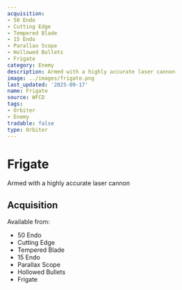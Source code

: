 ```yaml
---
acquisition:
- 50 Endo
- Cutting Edge
- Tempered Blade
- 15 Endo
- Parallax Scope
- Hollowed Bullets
- Frigate
category: Enemy
description: Armed with a highly accurate laser cannon
image: ../images/frigate.png
last_updated: '2025-09-17'
name: Frigate
source: WFCD
tags:
- Orbiter
- Enemy
tradable: false
type: Orbiter
---
```


# Frigate

Armed with a highly accurate laser cannon

## Acquisition

Available from:
- 50 Endo
- Cutting Edge
- Tempered Blade
- 15 Endo
- Parallax Scope
- Hollowed Bullets
- Frigate

